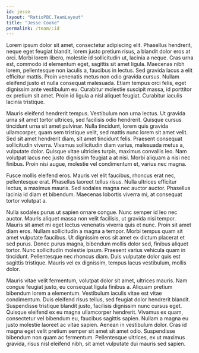 ```yaml
---
id: jesse
layout: "RatioPBC.TeamLayout"
title: "Jesse Cooke"
permalink: /team/:id
---
```


Lorem ipsum dolor sit amet, consectetur adipiscing elit. Phasellus hendrerit, neque eget feugiat blandit, lorem justo pretium risus, a blandit dolor eros at orci. Morbi lorem libero, molestie id sollicitudin ut, lacinia a neque. Cras urna est, commodo id elementum eget, sagittis sit amet ligula. Maecenas nibh lorem, pellentesque non iaculis a, faucibus in lectus. Sed gravida lacus a elit efficitur mattis. Proin venenatis metus non odio gravida cursus. Nullam eleifend justo et nulla consequat malesuada. Etiam tempus orci felis, eget dignissim ante vestibulum eu. Curabitur molestie suscipit massa, id porttitor ex pretium sit amet. Proin id ligula a nisl aliquet feugiat. Curabitur iaculis lacinia tristique.

Mauris eleifend hendrerit tempus. Vestibulum non urna lectus. Ut gravida urna sit amet tortor ultrices, sed facilisis odio hendrerit. Quisque cursus tincidunt urna sit amet pulvinar. Nulla tincidunt, lorem quis gravida ullamcorper, quam sem tristique velit, sed mattis nunc lorem sit amet velit. Sed sit amet hendrerit diam, sit amet tincidunt felis. Praesent consequat sollicitudin viverra. Vivamus sollicitudin diam varius, malesuada metus a, vulputate dolor. Quisque vitae ultricies turpis, maximus convallis leo. Nam volutpat lacus nec justo dignissim feugiat a at nisi. Morbi aliquam a nisi nec finibus. Proin nisi augue, molestie vel condimentum et, varius nec magna.

Fusce mollis eleifend eros. Mauris vel elit faucibus, rhoncus erat nec, pellentesque erat. Phasellus laoreet tellus risus. Nulla ultrices efficitur lectus, a maximus mauris. Sed sodales magna nec auctor auctor. Phasellus lacinia id diam et bibendum. Maecenas lobortis viverra mi, at consequat tortor volutpat a.

Nulla sodales purus ut sapien ornare congue. Nunc semper id leo nec auctor. Mauris aliquet massa non velit facilisis, ut gravida nisi tempor. Mauris sit amet mi eget lectus venenatis viverra quis et nunc. Proin sit amet diam eros. Nullam sollicitudin a magna a tempor. Morbi tempus quam sit amet vulputate faucibus. Ut dignissim eros sit amet ex dictum placerat et sed purus. Donec purus magna, bibendum mollis dolor sed, finibus aliquet tortor. Nunc sollicitudin molestie ipsum. Praesent varius vehicula quam in tincidunt. Pellentesque nec rhoncus diam. Duis vulputate dolor quis est sagittis tristique. Mauris vel ex dignissim, tempus lacus vestibulum, mollis dolor.

Mauris vitae velit fermentum, volutpat dolor sit amet, ultrices mauris. Nam congue feugiat justo, eu consequat ligula finibus a. Aliquam pretium bibendum lorem a elementum. Vestibulum iaculis vitae est vitae condimentum. Duis eleifend risus tellus, sed feugiat dolor hendrerit blandit. Suspendisse tristique blandit justo, facilisis dignissim nunc cursus eget. Quisque eleifend ex eu magna ullamcorper hendrerit. Vivamus ex quam, consectetur vel bibendum eu, faucibus sagittis sapien. Nullam a magna eu justo molestie laoreet ac vitae sapien. Aenean in vestibulum dolor. Cras id magna eget velit pretium semper sit amet sit amet odio. Suspendisse bibendum non quam ac fermentum. Pellentesque ultrices, ex ut maximus gravida, risus nisl eleifend nibh, sit amet vulputate dui mauris sed sapien. 
